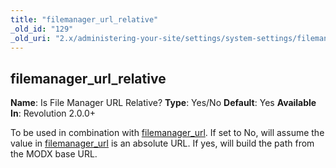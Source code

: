 ```yaml
---
title: "filemanager_url_relative"
_old_id: "129"
_old_uri: "2.x/administering-your-site/settings/system-settings/filemanager_url_relative"
---
```


## filemanager\_url\_relative

**Name**: Is File Manager URL Relative? 
**Type**: Yes/No 
**Default**: Yes 
**Available In**: Revolution 2.0.0+

To be used in combination with [filemanager\_url](building-sites/settings/filemanager_url "filemanager_url"). If set to No, will assume the value in [filemanager\_url](building-sites/settings/filemanager_url "filemanager_url") is an absolute URL. If yes, will build the path from the MODX base URL.